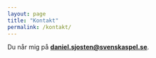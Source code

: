 ```yaml
---
layout: page
title: "Kontakt"
permalink: /kontakt/
---
```


Du når mig på **daniel.sjosten@svenskaspel.se**.
